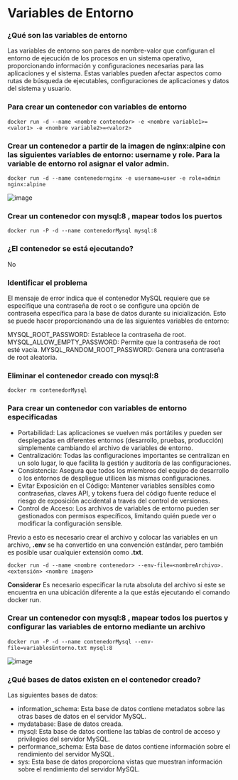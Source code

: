 # Variables de Entorno
### ¿Qué son las variables de entorno

Las variables de entorno son pares de nombre-valor que configuran el entorno de ejecución de los procesos en un sistema operativo, proporcionando información y configuraciones necesarias para las aplicaciones y el sistema. Estas variables pueden afectar aspectos como rutas de búsqueda de ejecutables, configuraciones de aplicaciones y datos del sistema y usuario.

### Para crear un contenedor con variables de entorno

```
docker run -d --name <nombre contenedor> -e <nombre variable1>=<valor1> -e <nombre variable2>=<valor2>
```

### Crear un contenedor a partir de la imagen de nginx:alpine con las siguientes variables de entorno: username y role. Para la variable de entorno rol asignar el valor admin.
```
docker run -d --name contenedornginx -e username=user -e role=admin nginx:alpine
```

![image](https://github.com/Milton599/2024A-ISWD633-GR1/assets/94476149/b153f98c-bdbd-428e-840d-0c8712e719f8)


### Crear un contenedor con mysql:8 , mapear todos los puertos
```
docker run -P -d --name contenedorMysql mysql:8
```
### ¿El contenedor se está ejecutando?

No

### Identificar el problema

El mensaje de error indica que el contenedor MySQL requiere que se especifique una contraseña de root o se configure una opción de contraseña específica para la base de datos durante su inicialización. Esto se puede hacer proporcionando una de las siguientes variables de entorno:

MYSQL_ROOT_PASSWORD: Establece la contraseña de root.
MYSQL_ALLOW_EMPTY_PASSWORD: Permite que la contraseña de root esté vacía.
MYSQL_RANDOM_ROOT_PASSWORD: Genera una contraseña de root aleatoria.

### Eliminar el contenedor creado con mysql:8 
```
docker rm contenedorMysql
```
### Para crear un contenedor con variables de entorno especificadas
- Portabilidad: Las aplicaciones se vuelven más portátiles y pueden ser desplegadas en diferentes entornos (desarrollo, pruebas, producción) simplemente cambiando el archivo de variables de entorno.
- Centralización: Todas las configuraciones importantes se centralizan en un solo lugar, lo que facilita la gestión y auditoría de las configuraciones.
- Consistencia: Asegura que todos los miembros del equipo de desarrollo o los entornos de despliegue utilicen las mismas configuraciones.
- Evitar Exposición en el Código: Mantener variables sensibles como contraseñas, claves API, y tokens fuera del código fuente reduce el riesgo de exposición accidental a través del control de versiones.
- Control de Acceso: Los archivos de variables de entorno pueden ser gestionados con permisos específicos, limitando quién puede ver o modificar la configuración sensible.

Previo a esto es necesario crear el archivo y colocar las variables en un archivo, **.env** se ha convertido en una convención estándar, pero también es posible usar cualquier extensión como **.txt**.
```
docker run -d --name <nombre contenedor> --env-file=<nombreArchivo>.<extensión> <nombre imagen>
```
**Considerar**
Es necesario especificar la ruta absoluta del archivo si este se encuentra en una ubicación diferente a la que estás ejecutando el comando docker run.

### Crear un contenedor con mysql:8 , mapear todos los puertos y configurar las variables de entorno mediante un archivo
```
docker run -P -d --name contenedorMysql --env-file=variablesEntorno.txt mysql:8
```
![image](https://github.com/Milton599/2024A-ISWD633-GR1/assets/94476149/a41953f7-284e-4e8e-807a-f9fbc487cb12)



### ¿Qué bases de datos existen en el contenedor creado?
Las siguientes bases de datos:

- information_schema: Esta base de datos contiene metadatos sobre las otras bases de datos en el servidor MySQL.
- mydatabase: Base de datos creada.
- mysql: Esta base de datos contiene las tablas de control de acceso y privilegios del servidor MySQL.
- performance_schema: Esta base de datos contiene información sobre el rendimiento del servidor MySQL.
- sys: Esta base de datos proporciona vistas que muestran información sobre el rendimiento del servidor MySQL.
